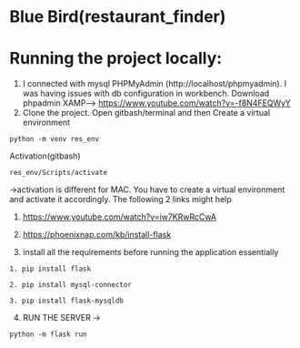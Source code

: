 # Blue Bird(restaurant_finder)

# Running the project locally:
1. I connected with mysql PHPMyAdmin (http://localhost/phpmyadmin). I was having issues with db configuration in workbench.
 Download phpadmin XAMP--> https://www.youtube.com/watch?v=-f8N4FEQWyY 
3. Clone the project. Open gitbash/terminal and then Create a virtual environment 

```
python -m venv res_env
```

Activation(gitbash)
```
res_env/Scripts/activate
``` 
 ->activation is different for MAC. You have to create a virtual environment and activate it accordingly. The following 2 links might help
 1. https://www.youtube.com/watch?v=iw7KRwRcCwA
 2. https://phoenixnap.com/kb/install-flask
 
 3. install all the requirements before running the application
  essentially
  ```
 1. pip install flask
``` 
  ```
 2. pip install mysql-connector
``` 
  ```
 3. pip install flask-mysqldb
``` 

 4. RUN THE SERVER -> 
   ```
 python -m flask run
``` 

              



